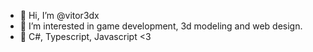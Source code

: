 - 👋 Hi, I’m @vitor3dx
- 👀 I’m interested in game development, 3d modeling and web design.
- 🌱 C#, Typescript, Javascript <3

<!---
vitor3dx/vitor3dx is a ✨ special ✨ repository because its `README.md` (this file) appears on your GitHub profile.
You can click the Preview link to take a look at your changes.
--->
